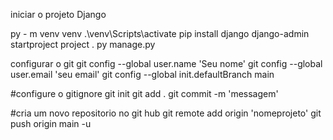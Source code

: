 iniciar o projeto Django

py - m venv venv 
.\venv\Scripts\activate
pip install django
django-admin startproject project . 
py manage.py


configurar o git 
git config --global user.name  'Seu nome'
git config --global user.email 'seu email'
git config --global init.defaultBranch main

#configure o gitignore
git init 
git add . 
git commit -m 'messagem'


#cria um novo repositorio no git hub 
git remote add origin 'nomeprojeto'
git push origin main -u


